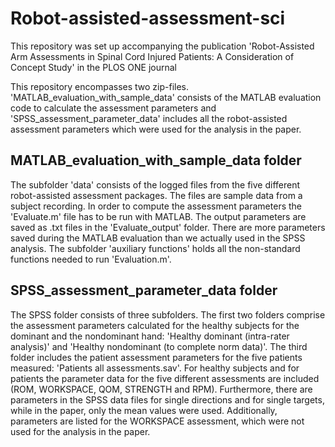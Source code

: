 # Robot-assisted-assessment-sci
This repository was set up accompanying the publication 'Robot-Assisted Arm Assessments in Spinal Cord Injured Patients: A Consideration of Concept Study' in the PLOS ONE journal

This repository encompasses two zip-files. 'MATLAB_evaluation_with_sample_data' consists of the MATLAB evaluation code to calculate the assessment parameters and 'SPSS_assessment_parameter_data' includes all the robot-assisted assessment parameters which were used for the analysis in the paper.

MATLAB_evaluation_with_sample_data folder
---------------------------

The subfolder 'data' consists of the logged files from the five different robot-assisted assessment packages. The files are sample data from a subject recording. In order to compute the assessment parameters the 'Evaluate.m' file has to be run with MATLAB. The output parameters are saved as .txt files in the 'Evaluate_output' folder. There are more parameters saved during the MATLAB evaluation than we actually used in the SPSS analysis. 
The subfolder 'auxiliary functions' holds all the non-standard functions needed to run 'Evaluation.m'.

SPSS_assessment_parameter_data folder
------------------------------------

The SPSS folder consists of three subfolders. The first two folders comprise the assessment parameters calculated for the healthy subjects for the dominant and the nondominant hand: 'Healthy dominant (intra-rater analysis)' and 'Healthy nondominant (to complete norm data)'. The third folder includes the patient assessment parameters for the five patients measured: 'Patients all assessments.sav'.
For healthy subjects and for patients the parameter data for the five different assessments are included (ROM, WORKSPACE, QOM, STRENGTH and RPM). Furthermore, there are parameters in the SPSS data files for single directions and for single targets, while in the paper, only the mean values were used. Additionally, parameters are listed for the WORKSPACE assessment, which were not used for the analysis in the paper.

